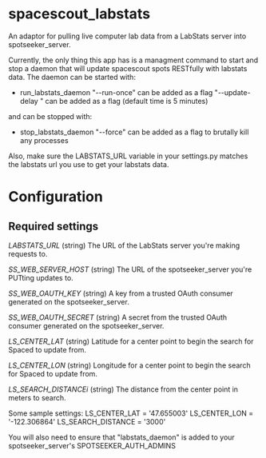 spacescout_labstats
===================

An adaptor for pulling live computer lab data from a LabStats server into spotseeker_server.

Currently, the only thing this app has is a managment command to start and stop a daemon that will update spacescout spots RESTfully with labstats data.
The daemon can be started with:
* run_labstats_daemon
"--run-once" can be added as a flag
"--update-delay <time in minutes>" can be added as a flag (default time is 5 minutes)

and can be stopped with:
* stop_labstats_daemon
"--force" can be added as a flag to brutally kill any processes

Also, make sure the LABSTATS_URL variable in your settings.py matches the labstats url you use to get your labstats data.

# Configuration

## Required settings

*LABSTATS_URL* (string)
The URL of the LabStats server you're making requests to.

*SS_WEB_SERVER_HOST* (string)
The URL of the spotseeker_server you're PUTting updates to.

*SS_WEB_OAUTH_KEY* (string)
A key from a trusted OAuth consumer generated on the spotseeker_server.

*SS_WEB_OAUTH_SECRET* (string)
A secret from the trusted OAuth consumer generated on the spotseeker_server.

*LS_CENTER_LAT* (string)
Latitude for a center point to begin the search for Spaced to update from.

*LS_CENTER_LON* (string)
Longitude for a center point to begin the search for Spaced to update from.

*LS_SEARCH_DISTANCEi* (string)
The distance from the center point in meters to search.

Some sample settings:
LS_CENTER_LAT = '47.655003'
LS_CENTER_LON = '-122.306864'
LS_SEARCH_DISTANCE = '3000'

You will also need to ensure that "labstats_daemon" is added to your spotseeker_server's SPOTSEEKER_AUTH_ADMINS
